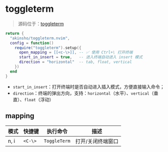 # toggleterm

> 源码位于：[toggleterm](../../lua/plugins/toggleterm.lua)

```lua
return {
  "akinsho/toggleterm.nvim",
  config = function()
    require("toggleterm").setup({
      open_mapping = [[<c-\>]], -- ✅ 使用 Ctrl+\ 打开终端  
      start_in_insert = true,   -- 进入终端自动进入 insert 模式  
      direction = "horizontal"  -- tab, float, vertical
    })
  end
}
```

* `start_in_insert`：打开终端时是否自动进入插入模式，方便直接输入命令；
* `direction`：终端的弹出方向，支持：`horizontal`（水平）、`vertical`（垂直）、`float`（浮动）

## mapping

| 模式 | 快捷键  | 执行命令     | 描述              |
| ---- | ------- | ------------ | ----------------- |
| n, i | `<C-\>` | `ToggleTerm` | 打开/关闭终端窗口 |

